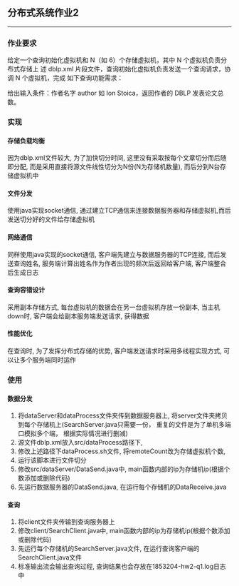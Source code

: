 ## 分布式系统作业2

----



### 作业要求

 给定一个查询初始化虚拟机和 N（如 6）个存储虚拟机，其中 N 个虚拟机负责分布式存储上 述 dblp.xml 片段文件，查询初始化虚拟机负责发送一个查询请求，协调 N 个虚拟机，完成 如下查询功能需求： 

给出输入条件：作者名字 author 如 Ion Stoica，返回作者的 DBLP 发表论文总数。



### 实现



#### 存储负载均衡

因为dblp.xml文件较大, 为了加快切分时间, 这里没有采取按每个文章切分而后随即分配, 而是采用直接将源文件线性切分为N份(N为存储机数量), 而后分到N台存储虚拟机中



#### 文件分发

使用java实现socket通信, 通过建立TCP通信来连接数据服务器和存储虚拟机,而后发送切分好的文件给存储虚拟机



#### 网络通信

同样使用java实现的socket通信, 客户端先建立与数据服务器的TCP连接, 而后发送查询姓名, 服务端计算出姓名作为作者出现的频次后返回给客户端, 客户端整合后生成日志



#### 查询容错设计

采用副本存储方式, 每台虚拟机的数据会在另一台虚拟机存放一份副本, 当主机down时, 客户端会给副本服务端发送请求, 获得数据



#### 性能优化

在查询时, 为了发挥分布式存储的优势, 客户端发送请求时采用多线程实现方式, 可以让多个服务端同时运作



### 使用



#### 数据分发

1. 将dataServer和dataProcess文件夹传到数据服务器上, 将server文件夹拷贝到每个存储机上(SearchServer.java只需要一份， 重复的文件是为了单机多端口模拟多个端， 根据实际情况进行删减)
2. 源文件dblp.xml放入src/dataProcess路径下,
3. 修改上述路径下dataProcess.sh文件, 将remoteCount改为存储虚拟机个数,
4. 运行该脚本进行文件切分
5. 修改src/dataServer/DataSend.java中, main函数内部的ip为存储机ip(根据个数添加或删除代码)
6. 先运行数据服务器的DataSend.java, 在运行每个存储机的DataReceive.java



#### 查询

1. 将client文件夹传输到查询服务器上
2. 修改client/SearchClient.java中, main函数内部的ip为存储机ip(根据个数添加或删除代码)
3. 先运行每个存储机的SearchServer.java文件, 在运行查询客户端的SearchClient.java文件
4. 标准输出流会输出查询过程, 查询结果也会存放在1853204-hw2-q1.log日志中
